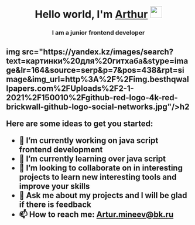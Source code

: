 <h1 align="center">Hello world, I'm <a href="#" target="_blank">Arthur</a> 
<img src="https://github.com/blackcater/blackcater/raw/main/images/Hi.gif" height="32"/></h1>
<h3 align="center">I am a junior frontend developer
 <h2 aligh="center">img src="https://yandex.kz/images/search?text=картинки%20для%20гитхаба&stype=image&lr=164&source=serp&p=7&pos=438&rpt=simage&img_url=http%3A%2F%2Fimg.besthqwallpapers.com%2FUploads%2F2-1-2021%2F150010%2Fgithub-red-logo-4k-red-brickwall-github-logo-social-networks.jpg"/>h2

Here are some ideas to get you started:

- 🔭 I’m currently working on java script frontend development
- 🌱 I’m currently learning over java script
- 👯 I’m looking to collaborate on in interesting projects to learn new interesting tools and improve your skills
- 💬 Ask me about my projects and I will be glad if there is feedback
- 📫 How to reach me: Artur.mineev@bk.ru
</h3>
